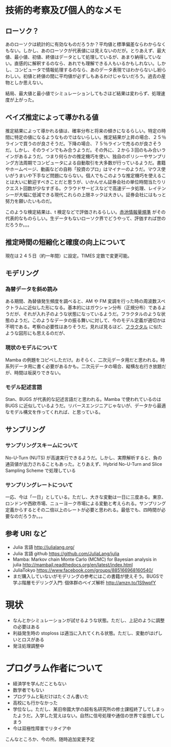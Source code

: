 # 技術的考察及び個人的なメモ
## ローソク？
  あのローソクは統計的に有効なものだろうか？平均値と標準偏差ならわからなくもない。しかし、あのローソクが代表値には見えないのだが。とりあえず、最大値、最小値、初値、終値はデータとして処理しているが、あまり納得していない。直感的に解釈するのなら、あれでも理解できる人もいるかもしれない。しかし、コンピュータで情報処理するのなら、あのデータ表現ではわからないし紛らわしい。初値と終値の間に平均値が必ずしもあるわけじゃないだろう。過去の産物としか思えない。

  結局、最大値と最小値でシミュレーションしてもさほど結果は変わらず、処理速度が上がった。

## ベイズ推定によって導かれる値
  推定結果によって導かれる値は、確率分布と将来の傾きになるらしい。特定の時間に特定の値になるようなものではないらしい。推定結果が上昇の場合、２５％ラインで買うのが良さそうだ。下降の場合、７５％ラインで売るのが良さそうだ。しかし、そのラインでもみ合うようだ。その外に、２から３回のもみ合いラインがあるようだ。つまり何らかの推定機巧を使い、独自のポリシーやサンプリング方法周期でコンピュータによる自動取引を大多数が行っているようだ。書籍やホームページ、動画などの自称「投資のプロ」はマイナーのようだ。マウス使いがうまいや下手など問題にならない。個人でもこのような推定機巧を使えることは大いに歓迎すべきことだと思うが、いかんせん証券会社の単位時間当たりリクエスト回数が少なすぎる。クラウドサービスなどで高速データ処理、レイテンシーが大幅に低減できる現代これらの上限ネックは大きい。証券会社にはもっと努力を願いたいものだ。

  このような検定結果は、t 検定などで評価されるらしい。[赤池情報量規準](https://goo.gl/tYKHI2) がその代表的なものらしい。生データもないローソク界でどうやって、評価すれば世のだろうか。。。

## 推定時間の短縮化と確度の向上について
  現在は２４５日（約一年間）に設定。TIMES 定数で変更可能。

## モデリング
### 為替データを斜め読み
  ある期間、為替値発生頻度を調べると、AM や FM 変調を行った時の周波数スペクトラムに近似した形になる。基本的にはガウシャン分布（正規分布）であるようだが、それが入れ子のような状態になっているようだ。フラクタルのような状態のようだ。このようなデータの振る舞いに対して、今のモデル定義が適切かは不明である。考察の必要性はありそうだ。見れば見るほど、[フラクタル](https://goo.gl/MSnNGt) に似たような図形にも思えるのだが、
### 現状のモデルについて
  Mamba の例題をコピペしただけ。おそらく、二次元データ用だと思われる。時系列データ用に書く必要があるかも。二次元データの場合、縦横左右行き放題だが、時間は坂戻りできない。
### モデル記述言語
  Stan、BUGS が代表的な記述言語だと思われる。Mamba で使われているのは BUGS に近似しているようだ。リバースエンジニアじゃないが、データから最適なモデル構文を作ってくれれば、と思っている。

## サンプリング
### サンプリングスキームについて
  No-U-Turn (NUTS) が高速実行できるようだ。しかし、実際解析すると、負の通貨値が出力されることもあった。とりあえず、Hybrid No-U-Turn and Slice Sampling Scheme で処理している
### サンプリングレートについて
  一応、今は「一日」としている。ただし、大きな変動は一日に三度ある。東京、ロンドンや西欧市場、ニューヨーク市場による変動と考えられる。サンプリング定義からするとその二倍以上のレートが必要と思われる。最低でも、四時間が必要なのだろうか。。。

## 参考 URI など
  + Julia 言語  http://julialang.org/
  + Julia 言語 github https://github.com/JuliaLang/julia
  + Mamba: Markov chain Monte Carlo (MCMC) for Bayesian analysis in julia http://mambajl.readthedocs.org/en/latest/index.html
  + JuliaTokyo https://www.facebook.com/groups/885166968160540/
  + まだ購入していないがモデリングの参考にはこの書籍が使えそう。BUGSで学ぶ階層モデリング入門: 個体群のベイズ解析 http://amzn.to/1S9wpfY

# 現状
  + なんとかシミュレーションが試せるような状態。ただし、上記のように調整の必要はある
  + 利益発生時の stoploss は適当に入れてくれる状態。ただし、変動がはげしいとロスがある
  + 発注処理調整中

# プログラム作者について
  + 経済学を学んだこともない
  + 数学者でもない
  + プログラムと恥だけはたくさん書いた
  + 高校にも行かなかった
  + 学位なし。ただし、某旧帝國大学の超有名研究所の修士課程終了してしまったようだ。入学した覚えはない。自然に信号処理や通信の世界で妄想してしまう
  + 今は双極性障害でリタイア中

こんなところか、今の所。随時追加変更予定
